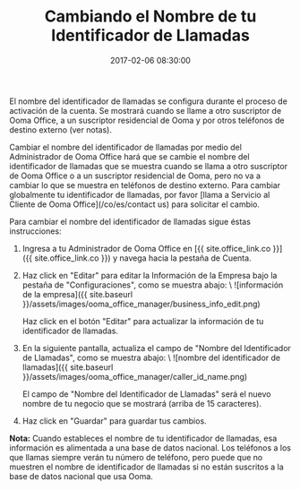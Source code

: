 ﻿---
layout: post
title:  Cambiando el Nombre de tu Identificador de Llamadas
date:   2017-02-06 08:30:00
country: [Colombia]
language: [Spanish]
locale: [co-es]
category: [wework]
tags: [ooma-office-manager, admin-features, calling, wework]
---

El nombre del identificador de llamadas se configura durante el proceso de activación de la cuenta. Se mostrará cuando se llame a otro suscriptor de Ooma Office, a un suscriptor residencial de Ooma y por otros teléfonos de destino externo (ver notas).

Cambiar el nombre del identificador de llamadas por medio del Administrador de Ooma Office hará que se cambie el nombre del identificador de llamadas que se muestra cuando se llama a otro suscriptor de Ooma Office o a un suscriptor residencial de Ooma, pero no va a cambiar lo que se muestra en teléfonos de destino externo. Para cambiar globalmente tu identificador de llamadas, por favor [llama a Servicio al Cliente de Ooma Office](/co/es/contact us) para solicitar el cambio.

Para cambiar el nombre del identificador de llamadas sigue éstas instrucciones:

1. Ingresa a tu Administrador de Ooma Office en [{{ site.office_link.co }}]({{ site.office_link.co }}) y navega hacia la pestaña de Cuenta.
2. Haz click en "Editar" para editar la Información de la Empresa bajo la pestaña de "Configuraciones", como se muestra abajo: \\
   ![información de la empresa]({{ site.baseurl }}/assets/images/ooma_office_manager/business_info_edit.png)

   Haz click en el botón "Editar" para actualizar la información de tu identificador de llamadas.
3. En la siguiente pantalla, actualiza el campo de "Nombre del Identificador de Llamadas", como se muestra abajo: \\
   ![nombre del identificador de llamadas]({{ site.baseurl }}/assets/images/ooma_office_manager/caller_id_name.png)

   El campo de "Nombre del Identificador de Llamadas" será el nuevo nombre de tu negocio que se mostrará (arriba de 15 caracteres).
4. Haz click en "Guardar" para guardar tus cambios.

**Nota:** Cuando estableces el nombre de tu identificador de llamadas, esa información es alimentada a una base de datos nacional. Los teléfonos a los que llamas siempre verán tu número de teléfono, pero puede que no muestren el nombre de identificador de llamadas si no están suscritos a la base de datos nacional que usa Ooma.